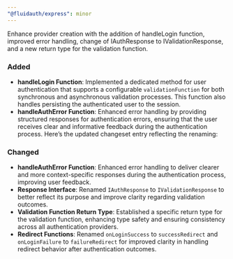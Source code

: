 ```yaml
---
"@fluidauth/express": minor
---
```


Enhance provider creation with the addition of handleLogin function, improved error handling, change of IAuthResponse to IValidationResponse, and a new return type for the validation function.


### Added
- **handleLogin Function**: Implemented a dedicated method for user authentication that supports a configurable `validationFunction` for both synchronous and asynchronous validation processes. This function also handles persisting the authenticated user to the session.
- **handleAuthError Function**: Enhanced error handling by providing structured responses for authentication errors, ensuring that the user receives clear and informative feedback during the authentication process.
Here’s the updated changeset entry reflecting the renaming:

### Changed
- **handleAuthError Function**: Enhanced error handling to deliver clearer and more context-specific responses during the authentication process, improving user feedback.
- **Response Interface**: Renamed `IAuthResponse` to `IValidationResponse` to better reflect its purpose and improve clarity regarding validation outcomes.
- **Validation Function Return Type**: Established a specific return type for the validation function, enhancing type safety and ensuring consistency across all authentication providers.
- **Redirect Functions**: Renamed `onLoginSuccess` to `successRedirect` and `onLoginFailure` to `failureRedirect` for improved clarity in handling redirect behavior after authentication outcomes.